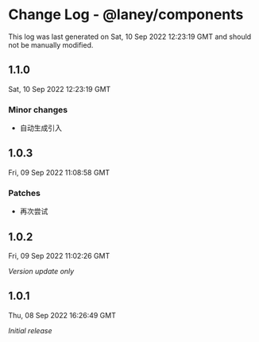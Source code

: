 # Change Log - @laney/components

This log was last generated on Sat, 10 Sep 2022 12:23:19 GMT and should not be manually modified.

## 1.1.0
Sat, 10 Sep 2022 12:23:19 GMT

### Minor changes

- 自动生成引入

## 1.0.3
Fri, 09 Sep 2022 11:08:58 GMT

### Patches

- 再次尝试

## 1.0.2
Fri, 09 Sep 2022 11:02:26 GMT

_Version update only_

## 1.0.1
Thu, 08 Sep 2022 16:26:49 GMT

_Initial release_

